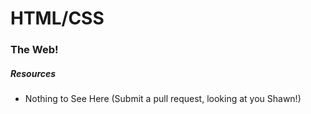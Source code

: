 
# HTML/CSS

### The Web! 

##### Resources

- Nothing to See Here (Submit a pull request, looking at you Shawn!)